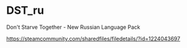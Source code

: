 # DST_ru
Don't Starve Together - New Russian Language Pack

https://steamcommunity.com/sharedfiles/filedetails/?id=1224043697

